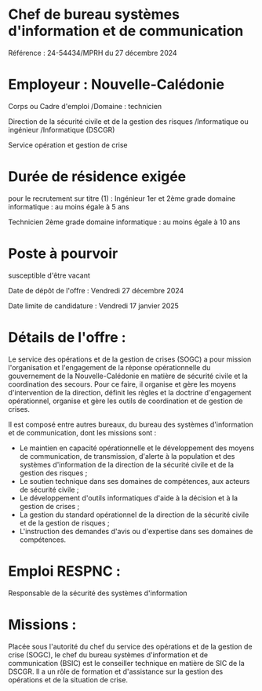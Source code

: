 # Chef de bureau systèmes d'information et de communication

Référence : 24-54434/MPRH du 27 décembre 2024

# Employeur : Nouvelle-Calédonie

Corps ou Cadre d'emploi /Domaine : technicien

Direction de la sécurité civile et de la gestion des risques /Informatique ou ingénieur /Informatique (DSCGR)

Service opération et gestion de crise

# Durée de résidence exigée

pour le recrutement sur titre (1) : Ingénieur 1er et 2ème grade domaine informatique : au moins égale à 5 ans

Technicien 2ème grade domaine informatique : au moins égale à 10 ans

# Poste à pourvoir

susceptible d'être vacant

Date de dépôt de l'offre : Vendredi 27 décembre 2024

Date limite de candidature : Vendredi 17 janvier 2025

# Détails de l'offre :

Le service des opérations et de la gestion de crises (SOGC) a pour mission l'organisation et l'engagement de la réponse opérationnelle du gouvernement de la Nouvelle-Calédonie en matière de sécurité civile et la coordination des secours. Pour ce faire, il organise et gère les moyens d'intervention de la direction, définit les règles et la doctrine d'engagement opérationnel, organise et gère les outils de coordination et de gestion de crises.

Il est composé entre autres bureaux, du bureau des systèmes d'information et de communication, dont les missions sont :

- Le maintien en capacité opérationnelle et le développement des moyens de communication, de transmission, d'alerte à la population et des systèmes d'information de la direction de la sécurité civile et de la gestion des risques ;
- Le soutien technique dans ses domaines de compétences, aux acteurs de sécurité civile ;
- Le développement d'outils informatiques d'aide à la décision et à la gestion de crises ;
- La gestion du standard opérationnel de la direction de la sécurité civile et de la gestion de risques ;
- L'instruction des demandes d'avis ou d'expertise dans ses domaines de compétences.

# Emploi RESPNC :

Responsable de la sécurité des systèmes d'information

# Missions :

Placée sous l'autorité du chef du service des opérations et de la gestion de crise (SOGC), le chef du bureau systèmes d'information et de communication (BSIC) est le conseiller technique en matière de SIC de la DSCGR. Il a un rôle de formation et d'assistance sur la gestion des opérations et de la situation de crise.